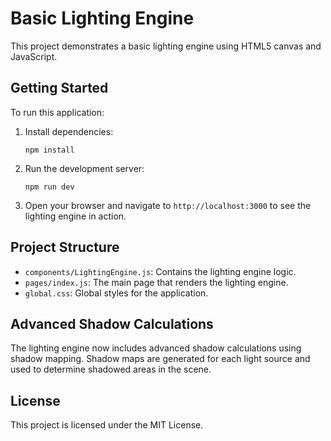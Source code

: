 # Basic Lighting Engine

This project demonstrates a basic lighting engine using HTML5 canvas and JavaScript.

## Getting Started

To run this application:

1. Install dependencies:
   ```
   npm install
   ```

2. Run the development server:
   ```
   npm run dev
   ```

3. Open your browser and navigate to `http://localhost:3000` to see the lighting engine in action.

## Project Structure

- `components/LightingEngine.js`: Contains the lighting engine logic.
- `pages/index.js`: The main page that renders the lighting engine.
- `global.css`: Global styles for the application.

## Advanced Shadow Calculations

The lighting engine now includes advanced shadow calculations using shadow mapping. Shadow maps are generated for each light source and used to determine shadowed areas in the scene.

## License

This project is licensed under the MIT License.
